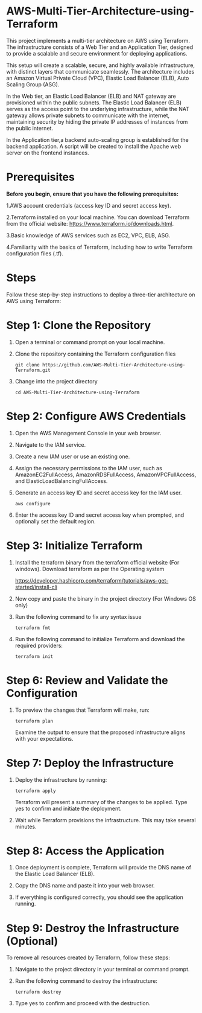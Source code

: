 # AWS-Multi-Tier-Architecture-using-Terraform

This project implements a multi-tier architecture on AWS using Terraform. The infrastructure consists of a Web Tier and an Application Tier, designed to provide a scalable and secure environment for deploying applications. 

This setup will create a scalable, secure, and highly available infrastructure, with distinct layers that communicate seamlessly. The architecture includes an Amazon Virtual Private Cloud (VPC), Elastic Load Balancer (ELB), Auto Scaling Group (ASG).

In the Web tier, an Elastic Load Balancer (ELB) and NAT gateway are provisioned within the public subnets. The Elastic Load Balancer (ELB) serves as the access point to the underlying infrastructure, while the NAT gateway allows private subnets to communicate with the internet, maintaining security by hiding the private IP addresses of instances from the public internet.

In the Application tier,a backend auto-scaling group is established for the backend application. A script will be created to install the Apache web server on the frontend instances.

# Prerequisites

**Before you begin, ensure that you have the following prerequisites:**

1.AWS account credentials (access key ID and secret access key).

2.Terraform installed on your local machine. You can download Terraform from the official website: https://www.terraform.io/downloads.html.

3.Basic knowledge of AWS services such as EC2, VPC, ELB, ASG.

4.Familiarity with the basics of Terraform, including how to write Terraform configuration files (.tf).

# Steps

Follow these step-by-step instructions to deploy a three-tier architecture on AWS using Terraform:

# Step 1: Clone the Repository

1. Open a terminal or command prompt on your local machine.
2. Clone the repository containing the Terraform configuration files

   `git clone https://github.com/AWS-Multi-Tier-Architecture-using-Terraform.git`

3.  Change into the project directory

    `cd AWS-Multi-Tier-Architecture-using-Terraform`
   
# Step 2: Configure AWS Credentials
1. Open the AWS Management Console in your web browser.
2. Navigate to the IAM service.
3. Create a new IAM user or use an existing one.
4. Assign the necessary permissions to the IAM user, such as AmazonEC2FullAccess, AmazonRDSFullAccess, AmazonVPCFullAccess, 
    and ElasticLoadBalancingFullAccess.
5. Generate an access key ID and secret access key for the IAM user.

   `aws configure`
   
6. Enter the access key ID and secret access key when prompted, and optionally set the default region.

# Step 3: Initialize Terraform
1. Install the terraform binary from the terraform official website (For windows). Download terraform as per the Operating 
   system

   https://developer.hashicorp.com/terraform/tutorials/aws-get-started/install-cli
   
3. Now copy and paste the binary in the project directory (For Windows OS only)
4. Run the following command to fix any syntax issue

   `terraform fmt`
5. Run the following command to initialize Terraform and download the required providers:

   `terraform init`
   
# Step 6: Review and Validate the Configuration

1. To preview the changes that Terraform will make, run:

   `terraform plan`
   
   Examine the output to ensure that the proposed infrastructure aligns with your expectations.

# Step 7: Deploy the Infrastructure

1. Deploy the infrastructure by running:

   `terraform apply`

   Terraform will present a summary of the changes to be applied. Type yes to confirm and initiate the deployment.
2. Wait while Terraform provisions the infrastructure. This may take several minutes.

# Step 8: Access the Application

1. Once deployment is complete, Terraform will provide the DNS name of the Elastic Load Balancer (ELB).

2. Copy the DNS name and paste it into your web browser.

3. If everything is configured correctly, you should see the application running.

# Step 9: Destroy the Infrastructure (Optional)

To remove all resources created by Terraform, follow these steps:

1. Navigate to the project directory in your terminal or command prompt.

2. Run the following command to destroy the infrastructure:

   `terraform destroy`

3. Type yes to confirm and proceed with the destruction.






